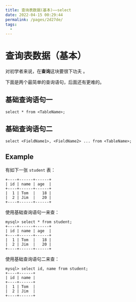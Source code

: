 ```yaml
---
title: 查询表数据(基本)——select
date: 2022-04-15 00:29:44
permalink: /pages/2d27de/
tags:
  - 
---
```

# 查询表数据（基本）

对初学者来说，在**查询**这块要很下功夫 。

下面是两个最简单的查询语句，后面还有更难的。

## 基础查询语句一

```mysql
select * from <TableName>;
```

## 基础查询语句二

```mysql
select <FieldName1>, <FieldName2> ... from <TableName>; 
```

## Example

有如下一张 `student` 表：

```mysql
+----+------+------+
| id | name | age  |
+----+------+------+
|  1 | Tom  |   18 |
|  2 | Jim  |   20 |
+----+------+------+
```

使用基础查询语句一来查：

```mysql
mysql> select * from student;
+----+------+------+
| id | name | age  |
+----+------+------+
|  1 | Tom  |   18 |
|  2 | Jim  |   20 |
+----+------+------+
```

使用基础查询语句二来查：

```mysql
mysql> select id, name from student;
+----+------+
| id | name |
+----+------+
|  1 | Tom  |
|  2 | Jim  |
+----+------+
```

